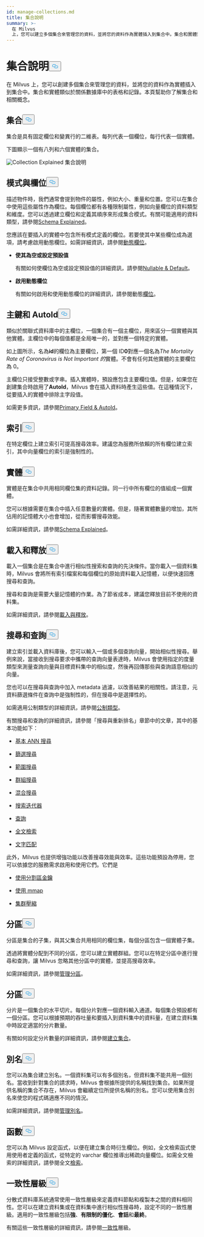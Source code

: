 ```yaml
---
id: manage-collections.md
title: 集合說明
summary: >-
  在 Milvus
  上，您可以建立多個集合來管理您的資料，並將您的資料作為實體插入到集合中。集合和實體類似於關係數據庫中的表格和記錄。本頁可協助您了解集合及相關概念。
---
```

<h1 id="Collection-Explained" class="common-anchor-header">集合說明<button data-href="#Collection-Explained" class="anchor-icon" translate="no">
      <svg translate="no"
        aria-hidden="true"
        focusable="false"
        height="20"
        version="1.1"
        viewBox="0 0 16 16"
        width="16"
      >
        <path
          fill="#0092E4"
          fill-rule="evenodd"
          d="M4 9h1v1H4c-1.5 0-3-1.69-3-3.5S2.55 3 4 3h4c1.45 0 3 1.69 3 3.5 0 1.41-.91 2.72-2 3.25V8.59c.58-.45 1-1.27 1-2.09C10 5.22 8.98 4 8 4H4c-.98 0-2 1.22-2 2.5S3 9 4 9zm9-3h-1v1h1c1 0 2 1.22 2 2.5S13.98 12 13 12H9c-.98 0-2-1.22-2-2.5 0-.83.42-1.64 1-2.09V6.25c-1.09.53-2 1.84-2 3.25C6 11.31 7.55 13 9 13h4c1.45 0 3-1.69 3-3.5S14.5 6 13 6z"
        ></path>
      </svg>
    </button></h1><p>在 Milvus 上，您可以創建多個集合來管理您的資料，並將您的資料作為實體插入到集合中。集合和實體類似於關係數據庫中的表格和記錄。本頁幫助你了解集合和相關概念。</p>
<h2 id="Collection" class="common-anchor-header">集合<button data-href="#Collection" class="anchor-icon" translate="no">
      <svg translate="no"
        aria-hidden="true"
        focusable="false"
        height="20"
        version="1.1"
        viewBox="0 0 16 16"
        width="16"
      >
        <path
          fill="#0092E4"
          fill-rule="evenodd"
          d="M4 9h1v1H4c-1.5 0-3-1.69-3-3.5S2.55 3 4 3h4c1.45 0 3 1.69 3 3.5 0 1.41-.91 2.72-2 3.25V8.59c.58-.45 1-1.27 1-2.09C10 5.22 8.98 4 8 4H4c-.98 0-2 1.22-2 2.5S3 9 4 9zm9-3h-1v1h1c1 0 2 1.22 2 2.5S13.98 12 13 12H9c-.98 0-2-1.22-2-2.5 0-.83.42-1.64 1-2.09V6.25c-1.09.53-2 1.84-2 3.25C6 11.31 7.55 13 9 13h4c1.45 0 3-1.69 3-3.5S14.5 6 13 6z"
        ></path>
      </svg>
    </button></h2><p>集合是具有固定欄位和變異行的二維表。每列代表一個欄位，每行代表一個實體。</p>
<p>下圖顯示一個有八列和六個實體的集合。</p>
<p>
  
   <span class="img-wrapper"> <img translate="no" src="/docs/v2.5.x/assets/collection-explained.png" alt="Collection Explained" class="doc-image" id="collection-explained" />
   </span> <span class="img-wrapper"> <span>集合說明</span> </span></p>
<h2 id="Schema-and-Fields" class="common-anchor-header">模式與欄位<button data-href="#Schema-and-Fields" class="anchor-icon" translate="no">
      <svg translate="no"
        aria-hidden="true"
        focusable="false"
        height="20"
        version="1.1"
        viewBox="0 0 16 16"
        width="16"
      >
        <path
          fill="#0092E4"
          fill-rule="evenodd"
          d="M4 9h1v1H4c-1.5 0-3-1.69-3-3.5S2.55 3 4 3h4c1.45 0 3 1.69 3 3.5 0 1.41-.91 2.72-2 3.25V8.59c.58-.45 1-1.27 1-2.09C10 5.22 8.98 4 8 4H4c-.98 0-2 1.22-2 2.5S3 9 4 9zm9-3h-1v1h1c1 0 2 1.22 2 2.5S13.98 12 13 12H9c-.98 0-2-1.22-2-2.5 0-.83.42-1.64 1-2.09V6.25c-1.09.53-2 1.84-2 3.25C6 11.31 7.55 13 9 13h4c1.45 0 3-1.69 3-3.5S14.5 6 13 6z"
        ></path>
      </svg>
    </button></h2><p>描述物件時，我們通常會提到物件的屬性，例如大小、重量和位置。您可以在集合中使用這些屬性作為欄位。每個欄位都有各種限制屬性，例如向量欄位的資料類型和維度。您可以透過建立欄位和定義其順序來形成集合模式。有關可能適用的資料類型，請參閱<a href="/docs/zh-hant/schema.md">Schema Explained</a>。</p>
<p>您應該在要插入的實體中包含所有模式定義的欄位。若要使其中某些欄位成為選項，請考慮啟用動態欄位。如需詳細資訊，請參閱<a href="/docs/zh-hant/enable-dynamic-field.md">動態欄位</a>。</p>
<ul>
<li><p><strong>使其為空或設定預設值</strong></p>
<p>有關如何使欄位為空或設定預設值的詳細資訊，請參閱<a href="/docs/zh-hant/nullable-and-default.md">Nullable &amp; Default</a>。</p></li>
<li><p><strong>啟用動態欄位</strong></p>
<p>有關如何啟用和使用動態欄位的詳細資訊，請參閱動態<a href="/docs/zh-hant/enable-dynamic-field.md">欄位</a>。</p></li>
</ul>
<h2 id="Primary-key-and-AutoId" class="common-anchor-header">主鍵和 AutoId<button data-href="#Primary-key-and-AutoId" class="anchor-icon" translate="no">
      <svg translate="no"
        aria-hidden="true"
        focusable="false"
        height="20"
        version="1.1"
        viewBox="0 0 16 16"
        width="16"
      >
        <path
          fill="#0092E4"
          fill-rule="evenodd"
          d="M4 9h1v1H4c-1.5 0-3-1.69-3-3.5S2.55 3 4 3h4c1.45 0 3 1.69 3 3.5 0 1.41-.91 2.72-2 3.25V8.59c.58-.45 1-1.27 1-2.09C10 5.22 8.98 4 8 4H4c-.98 0-2 1.22-2 2.5S3 9 4 9zm9-3h-1v1h1c1 0 2 1.22 2 2.5S13.98 12 13 12H9c-.98 0-2-1.22-2-2.5 0-.83.42-1.64 1-2.09V6.25c-1.09.53-2 1.84-2 3.25C6 11.31 7.55 13 9 13h4c1.45 0 3-1.69 3-3.5S14.5 6 13 6z"
        ></path>
      </svg>
    </button></h2><p>類似於關聯式資料庫中的主欄位，一個集合有一個主欄位，用來區分一個實體與其他實體。主欄位中的每個值都是全局唯一的，並對應一個特定的實體。</p>
<p>如上圖所示，名為<strong>id</strong>的欄位為主要欄位，第一個 ID<strong>0</strong>對應一個名為<em>The Mortality Rate of Coronavirus is Not Important 的</em>實體。不會有任何其他實體的主要欄位為 0。</p>
<p>主欄位只接受整數或字串。插入實體時，預設應包含主要欄位值。但是，如果您在創建集合時啟用了<strong>AutoId</strong>，Milvus 會在插入資料時產生這些值。在這種情況下，從要插入的實體中排除主字段值。</p>
<p>如需更多資訊，請參閱<a href="/docs/zh-hant/primary-field.md">Primary Field &amp; AutoId</a>。</p>
<h2 id="Index" class="common-anchor-header">索引<button data-href="#Index" class="anchor-icon" translate="no">
      <svg translate="no"
        aria-hidden="true"
        focusable="false"
        height="20"
        version="1.1"
        viewBox="0 0 16 16"
        width="16"
      >
        <path
          fill="#0092E4"
          fill-rule="evenodd"
          d="M4 9h1v1H4c-1.5 0-3-1.69-3-3.5S2.55 3 4 3h4c1.45 0 3 1.69 3 3.5 0 1.41-.91 2.72-2 3.25V8.59c.58-.45 1-1.27 1-2.09C10 5.22 8.98 4 8 4H4c-.98 0-2 1.22-2 2.5S3 9 4 9zm9-3h-1v1h1c1 0 2 1.22 2 2.5S13.98 12 13 12H9c-.98 0-2-1.22-2-2.5 0-.83.42-1.64 1-2.09V6.25c-1.09.53-2 1.84-2 3.25C6 11.31 7.55 13 9 13h4c1.45 0 3-1.69 3-3.5S14.5 6 13 6z"
        ></path>
      </svg>
    </button></h2><p>在特定欄位上建立索引可提高搜尋效率。建議您為服務所依賴的所有欄位建立索引，其中向量欄位的索引是強制性的。</p>
<h2 id="Entity" class="common-anchor-header">實體<button data-href="#Entity" class="anchor-icon" translate="no">
      <svg translate="no"
        aria-hidden="true"
        focusable="false"
        height="20"
        version="1.1"
        viewBox="0 0 16 16"
        width="16"
      >
        <path
          fill="#0092E4"
          fill-rule="evenodd"
          d="M4 9h1v1H4c-1.5 0-3-1.69-3-3.5S2.55 3 4 3h4c1.45 0 3 1.69 3 3.5 0 1.41-.91 2.72-2 3.25V8.59c.58-.45 1-1.27 1-2.09C10 5.22 8.98 4 8 4H4c-.98 0-2 1.22-2 2.5S3 9 4 9zm9-3h-1v1h1c1 0 2 1.22 2 2.5S13.98 12 13 12H9c-.98 0-2-1.22-2-2.5 0-.83.42-1.64 1-2.09V6.25c-1.09.53-2 1.84-2 3.25C6 11.31 7.55 13 9 13h4c1.45 0 3-1.69 3-3.5S14.5 6 13 6z"
        ></path>
      </svg>
    </button></h2><p>實體是在集合中共用相同欄位集的資料記錄。同一行中所有欄位的值組成一個實體。</p>
<p>您可以根據需要在集合中插入任意數量的實體。但是，隨著實體數量的增加，其所佔用的記憶體大小也會增加，從而影響搜尋效能。</p>
<p>如需詳細資訊，請參閱<a href="/docs/zh-hant/schema.md">Schema Explained</a>。</p>
<h2 id="Load-and-Release" class="common-anchor-header">載入和釋放<button data-href="#Load-and-Release" class="anchor-icon" translate="no">
      <svg translate="no"
        aria-hidden="true"
        focusable="false"
        height="20"
        version="1.1"
        viewBox="0 0 16 16"
        width="16"
      >
        <path
          fill="#0092E4"
          fill-rule="evenodd"
          d="M4 9h1v1H4c-1.5 0-3-1.69-3-3.5S2.55 3 4 3h4c1.45 0 3 1.69 3 3.5 0 1.41-.91 2.72-2 3.25V8.59c.58-.45 1-1.27 1-2.09C10 5.22 8.98 4 8 4H4c-.98 0-2 1.22-2 2.5S3 9 4 9zm9-3h-1v1h1c1 0 2 1.22 2 2.5S13.98 12 13 12H9c-.98 0-2-1.22-2-2.5 0-.83.42-1.64 1-2.09V6.25c-1.09.53-2 1.84-2 3.25C6 11.31 7.55 13 9 13h4c1.45 0 3-1.69 3-3.5S14.5 6 13 6z"
        ></path>
      </svg>
    </button></h2><p>載入一個集合是在集合中進行相似性搜索和查詢的先決條件。當你載入一個資料集時，Milvus 會將所有索引檔案和每個欄位的原始資料載入記憶體，以便快速回應搜尋和查詢。</p>
<p>搜尋和查詢是需要大量記憶體的作業。為了節省成本，建議您釋放目前不使用的資料集。</p>
<p>如需詳細資訊，請參閱<a href="/docs/zh-hant/load-and-release.md">載入與釋放</a>。</p>
<h2 id="Search-and-Query" class="common-anchor-header">搜尋和查詢<button data-href="#Search-and-Query" class="anchor-icon" translate="no">
      <svg translate="no"
        aria-hidden="true"
        focusable="false"
        height="20"
        version="1.1"
        viewBox="0 0 16 16"
        width="16"
      >
        <path
          fill="#0092E4"
          fill-rule="evenodd"
          d="M4 9h1v1H4c-1.5 0-3-1.69-3-3.5S2.55 3 4 3h4c1.45 0 3 1.69 3 3.5 0 1.41-.91 2.72-2 3.25V8.59c.58-.45 1-1.27 1-2.09C10 5.22 8.98 4 8 4H4c-.98 0-2 1.22-2 2.5S3 9 4 9zm9-3h-1v1h1c1 0 2 1.22 2 2.5S13.98 12 13 12H9c-.98 0-2-1.22-2-2.5 0-.83.42-1.64 1-2.09V6.25c-1.09.53-2 1.84-2 3.25C6 11.31 7.55 13 9 13h4c1.45 0 3-1.69 3-3.5S14.5 6 13 6z"
        ></path>
      </svg>
    </button></h2><p>建立索引並載入資料庫後，您可以輸入一個或多個查詢向量，開始相似性搜尋。舉例來說，當接收到搜尋要求中攜帶的查詢向量表達時，Milvus 會使用指定的度量類型來測量查詢向量與目標資料集中的相似度，然後再回傳那些與查詢語意相似的向量。</p>
<p>您也可以在搜尋與查詢中加入 metadata 過濾，以改善結果的相關性。請注意，元資料篩選條件在查詢中是強制性的，但在搜尋中是選擇性的。</p>
<p>如需適用公制類型的詳細資訊，請參閱<a href="/docs/zh-hant/metric.md">公制類型</a>。</p>
<p>有關搜尋和查詢的詳細資訊，請參閱「搜尋與重新排名」章節中的文章，其中的基本功能如下：</p>
<ul>
<li><p><a href="/docs/zh-hant/single-vector-search.md">基本 ANN 搜尋</a></p></li>
<li><p><a href="/docs/zh-hant/filtered-search.md">篩選搜尋</a></p></li>
<li><p><a href="/docs/zh-hant/range-search.md">範圍搜尋</a></p></li>
<li><p><a href="/docs/zh-hant/grouping-search.md">群組搜尋</a></p></li>
<li><p><a href="/docs/zh-hant/multi-vector-search.md">混合搜尋</a></p></li>
<li><p><a href="/docs/zh-hant/with-iterators.md">搜索迭代器</a></p></li>
<li><p><a href="/docs/zh-hant/get-and-scalar-query.md">查詢</a></p></li>
<li><p><a href="/docs/zh-hant/full-text-search.md">全文檢索</a></p></li>
<li><p><a href="/docs/zh-hant/keyword-match.md">文字匹配</a></p></li>
</ul>
<p>此外，Milvus 也提供增強功能以改善搜尋效能與效率。這些功能預設為停用，您可以依據您的服務需求啟用和使用它們。它們是</p>
<ul>
<li><p><a href="/docs/zh-hant/use-partition-key.md">使用分割區金鑰</a></p></li>
<li><p><a href="/docs/zh-hant/mmap.md">使用 mmap</a></p></li>
<li><p><a href="/docs/zh-hant/clustering-compaction.md">集群壓縮</a></p></li>
</ul>
<h2 id="Partition" class="common-anchor-header">分區<button data-href="#Partition" class="anchor-icon" translate="no">
      <svg translate="no"
        aria-hidden="true"
        focusable="false"
        height="20"
        version="1.1"
        viewBox="0 0 16 16"
        width="16"
      >
        <path
          fill="#0092E4"
          fill-rule="evenodd"
          d="M4 9h1v1H4c-1.5 0-3-1.69-3-3.5S2.55 3 4 3h4c1.45 0 3 1.69 3 3.5 0 1.41-.91 2.72-2 3.25V8.59c.58-.45 1-1.27 1-2.09C10 5.22 8.98 4 8 4H4c-.98 0-2 1.22-2 2.5S3 9 4 9zm9-3h-1v1h1c1 0 2 1.22 2 2.5S13.98 12 13 12H9c-.98 0-2-1.22-2-2.5 0-.83.42-1.64 1-2.09V6.25c-1.09.53-2 1.84-2 3.25C6 11.31 7.55 13 9 13h4c1.45 0 3-1.69 3-3.5S14.5 6 13 6z"
        ></path>
      </svg>
    </button></h2><p>分區是集合的子集，與其父集合共用相同的欄位集，每個分區包含一個實體子集。</p>
<p>透過將實體分配到不同的分區，您可以建立實體群組。您可以在特定分區中進行搜尋和查詢，讓 Milvus 忽略其他分區中的實體，並提高搜尋效率。</p>
<p>如需詳細資訊，請參閱<a href="/docs/zh-hant/manage-partitions.md">管理分區</a>。</p>
<h2 id="Shard" class="common-anchor-header">分區<button data-href="#Shard" class="anchor-icon" translate="no">
      <svg translate="no"
        aria-hidden="true"
        focusable="false"
        height="20"
        version="1.1"
        viewBox="0 0 16 16"
        width="16"
      >
        <path
          fill="#0092E4"
          fill-rule="evenodd"
          d="M4 9h1v1H4c-1.5 0-3-1.69-3-3.5S2.55 3 4 3h4c1.45 0 3 1.69 3 3.5 0 1.41-.91 2.72-2 3.25V8.59c.58-.45 1-1.27 1-2.09C10 5.22 8.98 4 8 4H4c-.98 0-2 1.22-2 2.5S3 9 4 9zm9-3h-1v1h1c1 0 2 1.22 2 2.5S13.98 12 13 12H9c-.98 0-2-1.22-2-2.5 0-.83.42-1.64 1-2.09V6.25c-1.09.53-2 1.84-2 3.25C6 11.31 7.55 13 9 13h4c1.45 0 3-1.69 3-3.5S14.5 6 13 6z"
        ></path>
      </svg>
    </button></h2><p>分片是一個集合的水平切片。每個分片對應一個資料輸入通道。每個集合預設都有一個分區。您可以根據預期的吞吐量和要插入到資料集中的資料量，在建立資料集中時設定適當的分片數量。</p>
<p>有關如何設定分片數量的詳細資訊，請參閱<a href="/docs/zh-hant/create-collection.md">建立集合</a>。</p>
<h2 id="Alias" class="common-anchor-header">別名<button data-href="#Alias" class="anchor-icon" translate="no">
      <svg translate="no"
        aria-hidden="true"
        focusable="false"
        height="20"
        version="1.1"
        viewBox="0 0 16 16"
        width="16"
      >
        <path
          fill="#0092E4"
          fill-rule="evenodd"
          d="M4 9h1v1H4c-1.5 0-3-1.69-3-3.5S2.55 3 4 3h4c1.45 0 3 1.69 3 3.5 0 1.41-.91 2.72-2 3.25V8.59c.58-.45 1-1.27 1-2.09C10 5.22 8.98 4 8 4H4c-.98 0-2 1.22-2 2.5S3 9 4 9zm9-3h-1v1h1c1 0 2 1.22 2 2.5S13.98 12 13 12H9c-.98 0-2-1.22-2-2.5 0-.83.42-1.64 1-2.09V6.25c-1.09.53-2 1.84-2 3.25C6 11.31 7.55 13 9 13h4c1.45 0 3-1.69 3-3.5S14.5 6 13 6z"
        ></path>
      </svg>
    </button></h2><p>您可以為集合建立別名。一個資料集可以有多個別名，但資料集不能共用一個別名。當收到針對集合的請求時，Milvus 會根據所提供的名稱找到集合。如果所提供名稱的集合不存在，Milvus 會繼續定位所提供名稱的別名。您可以使用集合別名來使您的程式碼適應不同的情況。</p>
<p>如需詳細資訊，請參閱<a href="/docs/zh-hant/manage-aliases.md">管理別名</a>。</p>
<h2 id="Function" class="common-anchor-header">函數<button data-href="#Function" class="anchor-icon" translate="no">
      <svg translate="no"
        aria-hidden="true"
        focusable="false"
        height="20"
        version="1.1"
        viewBox="0 0 16 16"
        width="16"
      >
        <path
          fill="#0092E4"
          fill-rule="evenodd"
          d="M4 9h1v1H4c-1.5 0-3-1.69-3-3.5S2.55 3 4 3h4c1.45 0 3 1.69 3 3.5 0 1.41-.91 2.72-2 3.25V8.59c.58-.45 1-1.27 1-2.09C10 5.22 8.98 4 8 4H4c-.98 0-2 1.22-2 2.5S3 9 4 9zm9-3h-1v1h1c1 0 2 1.22 2 2.5S13.98 12 13 12H9c-.98 0-2-1.22-2-2.5 0-.83.42-1.64 1-2.09V6.25c-1.09.53-2 1.84-2 3.25C6 11.31 7.55 13 9 13h4c1.45 0 3-1.69 3-3.5S14.5 6 13 6z"
        ></path>
      </svg>
    </button></h2><p>您可以為 Milvus 設定函式，以便在建立集合時衍生欄位。例如，全文檢索函式使用使用者定義的函式，從特定的 varchar 欄位推導出稀疏向量欄位。如需全文檢索的詳細資訊，請參閱全文<a href="/docs/zh-hant/full-text-search.md">檢索</a>。</p>
<h2 id="Consistency-Level" class="common-anchor-header">一致性層級<button data-href="#Consistency-Level" class="anchor-icon" translate="no">
      <svg translate="no"
        aria-hidden="true"
        focusable="false"
        height="20"
        version="1.1"
        viewBox="0 0 16 16"
        width="16"
      >
        <path
          fill="#0092E4"
          fill-rule="evenodd"
          d="M4 9h1v1H4c-1.5 0-3-1.69-3-3.5S2.55 3 4 3h4c1.45 0 3 1.69 3 3.5 0 1.41-.91 2.72-2 3.25V8.59c.58-.45 1-1.27 1-2.09C10 5.22 8.98 4 8 4H4c-.98 0-2 1.22-2 2.5S3 9 4 9zm9-3h-1v1h1c1 0 2 1.22 2 2.5S13.98 12 13 12H9c-.98 0-2-1.22-2-2.5 0-.83.42-1.64 1-2.09V6.25c-1.09.53-2 1.84-2 3.25C6 11.31 7.55 13 9 13h4c1.45 0 3-1.69 3-3.5S14.5 6 13 6z"
        ></path>
      </svg>
    </button></h2><p>分散式資料庫系統通常使用一致性層級來定義資料節點和複製本之間的資料相同性。您可以在建立資料集或在資料集中進行相似性搜尋時，設定不同的一致性層級。適用的一致性層級包括<strong>強</strong>、<strong>有限制的僵化</strong>、<strong>會話</strong>和<strong>最終</strong>。</p>
<p>有關這些一致性層級的詳細資訊，請參閱<a href="/docs/zh-hant/tune_consistency.md">一致性</a>層級。</p>
